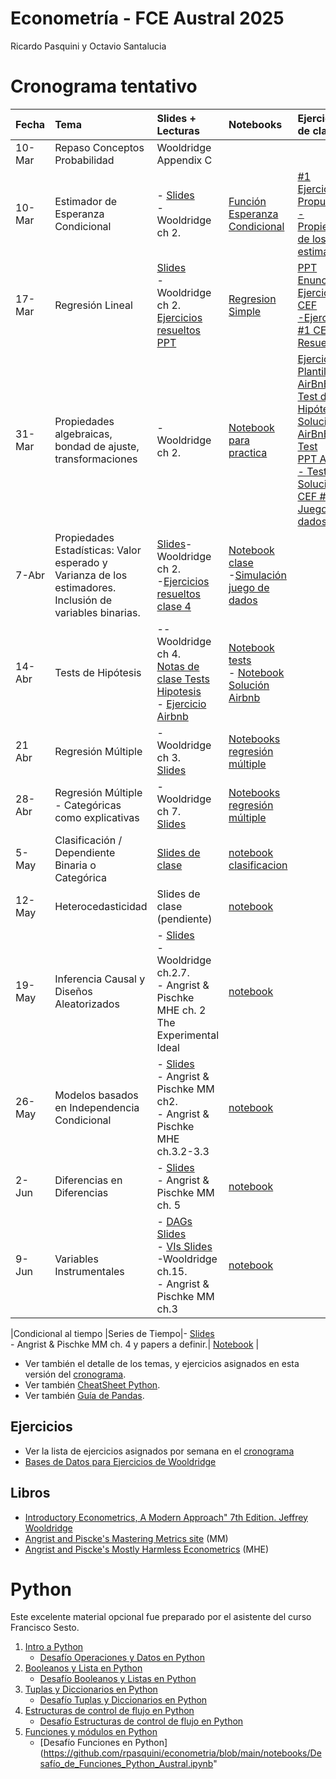 # Econometría - FCE Austral 2025

Ricardo Pasquini y Octavio Santalucia

# Cronograma tentativo 


|Fecha|Tema|Slides + Lecturas|Notebooks|Ejercicios de clase|
|:----|:----|:----|:----|:----|
|10-Mar|Repaso Conceptos Probabilidad|Wooldridge Appendix C|||
|10- Mar|Estimador de Esperanza Condicional|- [Slides](https://github.com/rpasquini/econometria/blob/main/slides/cef/cef.pdf)<br/>- Wooldridge   ch 2.|[Función Esperanza Condicional](https://github.com/rpasquini/econometria/blob/main/notebooks/CEF_intro_Austral.ipynb)<br/>|[#1 Ejercicios Propuestos - Propiedades de los estimadores](https://github.com/OctavioSantalucia/econometria/blob/main/ejercicios/%231%20Ejercicios%20Propuestos%20-%20Propiedades%20de%20los%20estimadores.pptx)|
|17-Mar|Regresión   Lineal|[Slides](/slides/regresion/regresion.pdf)<br/>- Wooldridge   ch 2.<br/> [Ejercicios resueltos PPT](https://github.com/rpasquini/econometria/blob/main/slides/Ejercicios%20Propuestos%20Clase%202.pptx)| [Regresion Simple](https://github.com/rpasquini/econometria/blob/main/notebooks/OLS.ipynb)<br/> | [PPT Enunciado - Ejercicio #1 CEF](https://github.com/OctavioSantalucia/econometria/blob/main/ejercicios/%232%20Ejercicios%20Propuestos%20-%20CEF%20-%20Introducción%20a%20Python.pptx)<br/>[-Ejercicio #1 CEF Resuelto](https://github.com/OctavioSantalucia/econometria/blob/main/ejercicios/Solución_Ej1_CEF.ipynb)|
|31-Mar|Propiedades algebraicas, bondad de ajuste, transformaciones |- Wooldridge   ch 2.| [Notebook para practica](https://github.com/rpasquini/econometria/blob/main/notebooks/OLS_2_Ajuste_Propiedades_Test_de_Hip%C3%B3tesis.ipynb)| [Ejercicios 2](ejercicios/ejercicios_2.pdf) <br/>[Plantilla AirBnB - Test de Hipótesis](https://github.com/OctavioSantalucia/econometria/blob/main/ejercicios/Airbnb25_Plantilla.ipynb)<br/>[Solución AirBnB - Test](https://github.com/OctavioSantalucia/econometria/blob/main/ejercicios/Airbnb_Test_de_hip%C3%B3tesis%20Resuelto.ipynb)<br/>[PPT AirBnB - Test](https://github.com/OctavioSantalucia/econometria/blob/main/ejercicios/PPT%20Clase%205%20Test%20de%20Hipótesis.pptx)<br/>  [Solución CEF #2 - Juego de dados](https://github.com/OctavioSantalucia/econometria/blob/main/ejercicios/Solución_CEF_Ej_2_Juego_de_dados.ipynb)|                  
|7-Abr|Propiedades Estadísticas: Valor esperado y Varianza de los estimadores. Inclusión de variables binarias.| [Slides](slides/regresion/regresion_propiedades_estadisticas.pdf)- Wooldridge   ch 2.<br/>-[Ejercicios resueltos clase 4](https://github.com/OctavioSantalucia/econometria/blob/main/slides/PPT%20Clase%204.pptx)|[Notebook clase](https://github.com/rpasquini/econometria/blob/main/OLS%20dummys.ipynb)<br/> -[Simulación juego de dados](https://colab.research.google.com/drive/1x7LNL8_cxMW6_4m-ayLd-pb7pz81Bnpv?usp=sharing) <br/>                                                               |
|14-Abr|Tests de Hipótesis|-- Wooldridge   ch 4.<br/> [Notas de clase Tests Hipotesis](slides/Test%20Hipotesis.pdf)<br/>- [Ejercicio Airbnb](https://github.com/OctavioSantalucia/econometria/blob/main/ejercicios/PPT%20Clase%205%20Test%20de%20Hipótesis.pptx)| [Notebook tests](https://github.com/rpasquini/econometria/blob/main/Ejemplos_Testeo_de_Hip%C3%B3tesis.ipynb) <br/> - [Notebook Solución Airbnb](https://github.com/OctavioSantalucia/econometria/blob/main/ejercicios/Airbnb_Test_de_hipótesis.ipynb)|
|21 Abr|Regresión Múltiple|- Wooldridge   ch 3. <br/>  [Slides](slides/regresion_multiple/reg_multiple.pdf)| [Notebooks regresión múltiple](https://github.com/rpasquini/econometria/blob/main/notebooks/Ejemplos_Regresion_Multiple.ipynb) |
|28-Abr|Regresión Múltiple - Categóricas como explicativas|- Wooldridge   ch 7. <br/>  [Slides](slides/regresion_multiple/reg_categoricas_como_explicativas.pdf)| [Notebooks regresión múltiple](https://github.com/rpasquini/econometria/blob/main/notebooks/Ejemplos_Regresion_Multiple.ipynb) |
|5-May|Clasificación / Dependiente Binaria o Categórica  | [Slides de clase](https://github.com/rpasquini/econometria/blob/main/slides/Modelos%20Clasificaci%C3%B3n.pdf)<br/>| [notebook clasificacion](https://github.com/rpasquini/econometria/blob/main/5_Modelos_de_Clasificacion.ipynb) |
|12-May|Heterocedasticidad  | Slides de clase (pendiente) <br/>| [notebook](notebooks/Diagnostico_de_residuos_y_regresión_robusta.ipynb) |
|19-May|Inferencia   Causal y Diseños Aleatorizados|- [Slides](https://github.com/rpasquini/econometria/blob/main/slides/Sesgo%20selecci%C3%B3n%20y%20RCTs.pdf)<br/>- Wooldridge   ch.2.7. <br/> - Angrist & Pischke MHE ch. 2 The Experimental Ideal| [notebook](/notebooks/Experimentos_Aleatorizados.ipynb) |
|26-May|Modelos   basados en Independencia Condicional|- [Slides](slides/cia/cia.pdf)<br/>- Angrist   & Pischke MM ch2.  <br/>- Angrist &   Pischke MHE ch.3.2-3.3| [notebook](https://github.com/rpasquini/econometria/blob/main/CIA_y_Matching.ipynb)|
|2-Jun|Diferencias   en Diferencias|- [Slides](slides/DD/presentation.pdf)<br/>- Angrist   & Pischke MM ch. 5| [notebook](https://github.com/rpasquini/econometria/blob/main/notebooks/Diferencias_en_Diferencias.ipynb) |
|9-Jun|Variables   Instrumentales|- [DAGs Slides](https://github.com/rpasquini/econometria/blob/main/slides/Dags.pdf)<br/>- [VIs Slides](slides/IVs/IV.pdf)<br/> -Wooldridge   ch.15. <br/>- Angrist & Pischke MM ch.3|[notebook](https://github.com/rpasquini/econometria/blob/main/Instrumental_Variables.ipynb) |

|Condicional al tiempo |Series de Tiempo|- [Slides](https://github.com/rpasquini/econometria/blob/main/slides/Series%20de%20Tiempo.pdf)<br/> - Angrist   & Pischke MM ch. 4  y papers a   definir.| [Notebook](https://github.com/rpasquini/econometria/blob/main/Series_de_Tiempo.ipynb) |

* Ver también el detalle de los temas, y ejercicios asignados en esta versión del [cronograma](https://alumniiaeedu-my.sharepoint.com/:x:/g/personal/rpasquini_austral_edu_ar/EYxX_bAdzahGpWJe7p4WDuwBTN0jEWwvXJTbXr0KaDm4eg?e=kwJC4z).
* Ver también [CheatSheet Python](https://github.com/rpasquini/econometria/blob/main/datos/cheatsheet-python-1.pdf).
* Ver también [Guía de Pandas](https://github.com/rpasquini/econometria/blob/main/notebooks/Pandas_Austral.ipynb).




## Ejercicios

* Ver la lista de ejercicios asignados por semana en el [cronograma](https://alumniiaeedu-my.sharepoint.com/:x:/g/personal/rpasquini_austral_edu_ar/EYxX_bAdzahGpWJe7p4WDuwBTN0jEWwvXJTbXr0KaDm4eg?e=kwJC4z)
* [Bases de Datos para Ejercicios de Wooldridge](https://academic.cengage.com/resource_uploads/downloads/1111531048_374626.zip)



## Libros

* [Introductory Econometrics, A Modern Approach" 7th Edition. Jeffrey Wooldridge](https://www.amazon.com/Introductory-Econometrics-Modern-Approach-MindTap/dp/1337558869/ref=sr_1_1?keywords=introductory+econometrics+a+modern+approach&qid=1674591514&s=books&sprefix=introductory+econo%2Cstripbooks-intl-ship%2C303&sr=1-1)
* [Angrist and Piscke's Mastering Metrics site](https://www.masteringmetrics.com/) (MM)
* [Angrist and Piscke's Mostly Harmless Econometrics](https://www.researchgate.net/publication/51992844_Mostly_Harmless_Econometrics_An_Empiricist's_Companion) (MHE)



# Python

Este excelente material opcional fue preparado por el asistente del curso Francisco Sesto.

1. [Intro a Python](https://github.com/rpasquini/econometria/blob/main/notebooks/1_Python_Austral.ipynb)
   * [Desafío Operaciones y Datos en Python](https://github.com/rpasquini/econometria/blob/main/notebooks/Desafío_Operaciones_y_Datos_Python_Austral.ipynb)
2. [Booleanos y Lista en Python](https://github.com/rpasquini/econometria/blob/main/notebooks/2_Python_Austral.ipynb)
   * [Desafío Booleanos y Listas en Python](https://github.com/rpasquini/econometria/blob/main/notebooks/Desafío_Booleanos_y_Listas_Python_Austral.ipynb)
3. [Tuplas y Diccionarios en Python](https://github.com/rpasquini/econometria/blob/main/notebooks/3_Python_Austral.ipynb)
   * [Desafío Tuplas y Diccionarios en Python](https://github.com/rpasquini/econometria/blob/main/notebooks/Desafío_Tuplas_y_Diccionarios_Python_Austral.ipynb)
4. [Estructuras de control de flujo en Python](https://github.com/rpasquini/econometria/blob/main/notebooks/4_Python_Austral.ipynb)
   * [Desafío Estructuras de control de flujo en Python](https://github.com/rpasquini/econometria/blob/main/notebooks/Desafío_Estructuras_de_Control_de_Flujo_Python_Austral.ipynb)
5. [Funciones y módulos en Python](https://github.com/rpasquini/econometria/blob/main/notebooks/5_Python_Austral.ipynb)
   * [Desafío Funciones en Python](https://github.com/rpasquini/econometria/blob/main/notebooks/Desafío_de_Funciones_Python_Austral.ipynb"

